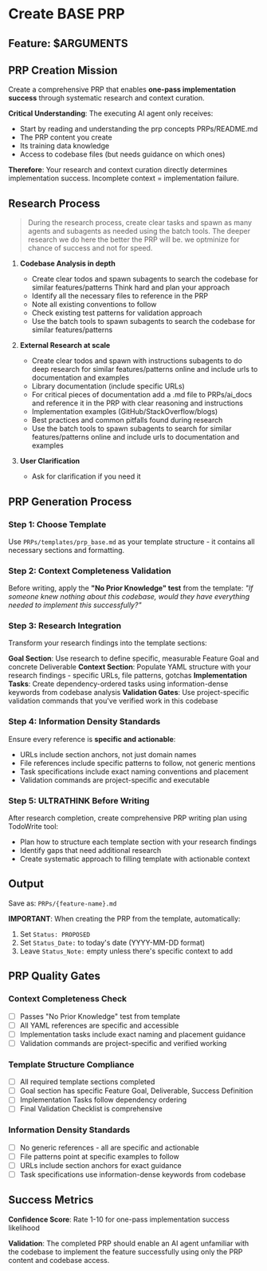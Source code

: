 # Create BASE PRP

## Feature: $ARGUMENTS

## PRP Creation Mission

Create a comprehensive PRP that enables **one-pass implementation success** through systematic research and context curation.

**Critical Understanding**: The executing AI agent only receives:

- Start by reading and understanding the prp concepts PRPs/README.md
- The PRP content you create
- Its training data knowledge
- Access to codebase files (but needs guidance on which ones)

**Therefore**: Your research and context curation directly determines implementation success. Incomplete context = implementation failure.

## Research Process

> During the research process, create clear tasks and spawn as many agents and subagents as needed using the batch tools. The deeper research we do here the better the PRP will be. we optminize for chance of success and not for speed.

1. **Codebase Analysis in depth**
   - Create clear todos and spawn subagents to search the codebase for similar features/patterns Think hard and plan your approach
   - Identify all the necessary files to reference in the PRP
   - Note all existing conventions to follow
   - Check existing test patterns for validation approach
   - Use the batch tools to spawn subagents to search the codebase for similar features/patterns

2. **External Research at scale**
   - Create clear todos and spawn with instructions subagents to do deep research for similar features/patterns online and include urls to documentation and examples
   - Library documentation (include specific URLs)
   - For critical pieces of documentation add a .md file to PRPs/ai_docs and reference it in the PRP with clear reasoning and instructions
   - Implementation examples (GitHub/StackOverflow/blogs)
   - Best practices and common pitfalls found during research
   - Use the batch tools to spawn subagents to search for similar features/patterns online and include urls to documentation and examples

3. **User Clarification**
   - Ask for clarification if you need it

## PRP Generation Process

### Step 1: Choose Template

Use `PRPs/templates/prp_base.md` as your template structure - it contains all necessary sections and formatting.

### Step 2: Context Completeness Validation

Before writing, apply the **"No Prior Knowledge" test** from the template:
_"If someone knew nothing about this codebase, would they have everything needed to implement this successfully?"_

### Step 3: Research Integration

Transform your research findings into the template sections:

**Goal Section**: Use research to define specific, measurable Feature Goal and concrete Deliverable
**Context Section**: Populate YAML structure with your research findings - specific URLs, file patterns, gotchas
**Implementation Tasks**: Create dependency-ordered tasks using information-dense keywords from codebase analysis
**Validation Gates**: Use project-specific validation commands that you've verified work in this codebase

### Step 4: Information Density Standards

Ensure every reference is **specific and actionable**:

- URLs include section anchors, not just domain names
- File references include specific patterns to follow, not generic mentions
- Task specifications include exact naming conventions and placement
- Validation commands are project-specific and executable

### Step 5: ULTRATHINK Before Writing

After research completion, create comprehensive PRP writing plan using TodoWrite tool:

- Plan how to structure each template section with your research findings
- Identify gaps that need additional research
- Create systematic approach to filling template with actionable context

## Output

Save as: `PRPs/{feature-name}.md`

**IMPORTANT**: When creating the PRP from the template, automatically:
1. Set `Status: PROPOSED` 
2. Set `Status_Date:` to today's date (YYYY-MM-DD format)
3. Leave `Status_Note:` empty unless there's specific context to add

## PRP Quality Gates

### Context Completeness Check

- [ ] Passes "No Prior Knowledge" test from template
- [ ] All YAML references are specific and accessible
- [ ] Implementation tasks include exact naming and placement guidance
- [ ] Validation commands are project-specific and verified working

### Template Structure Compliance

- [ ] All required template sections completed
- [ ] Goal section has specific Feature Goal, Deliverable, Success Definition
- [ ] Implementation Tasks follow dependency ordering
- [ ] Final Validation Checklist is comprehensive

### Information Density Standards

- [ ] No generic references - all are specific and actionable
- [ ] File patterns point at specific examples to follow
- [ ] URLs include section anchors for exact guidance
- [ ] Task specifications use information-dense keywords from codebase

## Success Metrics

**Confidence Score**: Rate 1-10 for one-pass implementation success likelihood

**Validation**: The completed PRP should enable an AI agent unfamiliar with the codebase to implement the feature successfully using only the PRP content and codebase access.
